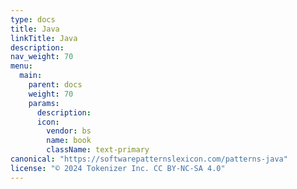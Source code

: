 ```yaml
---
type: docs
title: Java
linkTitle: Java
description: 
nav_weight: 70
menu:
  main:
    parent: docs
    weight: 70
    params:
      description:
      icon:
        vendor: bs
        name: book
        className: text-primary
canonical: "https://softwarepatternslexicon.com/patterns-java"
license: "© 2024 Tokenizer Inc. CC BY-NC-SA 4.0"
---
```

